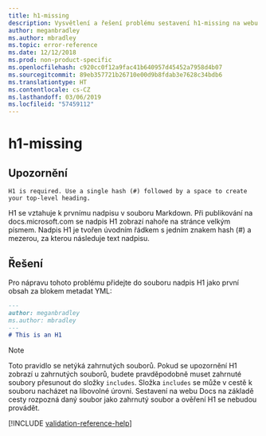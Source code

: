 ```yaml
---
title: h1-missing
description: Vysvětlení a řešení problému sestavení h1-missing na webu Docs
author: meganbradley
ms.author: mbradley
ms.topic: error-reference
ms.date: 12/12/2018
ms.prod: non-product-specific
ms.openlocfilehash: c920cc0f12a9fac41b640957d45452a7958d4b07
ms.sourcegitcommit: 89eb357721b26710e00d9b8fdab3e7628c34bdb6
ms.translationtype: HT
ms.contentlocale: cs-CZ
ms.lasthandoff: 03/06/2019
ms.locfileid: "57459112"
---
```

# <a name="h1-missing"></a>h1-missing

## <a name="warning"></a>Upozornění

`H1 is required. Use a single hash (#) followed by a space to create your top-level heading.`

H1 se vztahuje k prvnímu nadpisu v souboru Markdown. Při publikování na docs.microsoft.com se nadpis H1 zobrazí nahoře na stránce velkým písmem. Nadpis H1 je tvořen úvodním řádkem s jedním znakem hash (#) a mezerou, za kterou následuje text nadpisu.

## <a name="resolution"></a>Řešení

Pro nápravu tohoto problému přidejte do souboru nadpis H1 jako první obsah za blokem metadat YML:

```markdown
---
author: meganbradley
ms.author: mbradley
---
# This is an H1
```

> [!NOTE]
> Toto pravidlo se netýká zahrnutých souborů. Pokud se upozornění H1 zobrazí u zahrnutých souborů, budete pravděpodobně muset zahrnuté soubory přesunout do složky `includes`. Složka `includes` se může v cestě k souboru nacházet na libovolné úrovni. Sestavení na webu Docs na základě cesty rozpozná daný soubor jako zahrnutý soubor a ověření H1 se nebudou provádět.

<!--make sure to add this file to your includes folder and verify the path-->
[!INCLUDE [validation-reference-help](includes/validation-reference-help.md)]